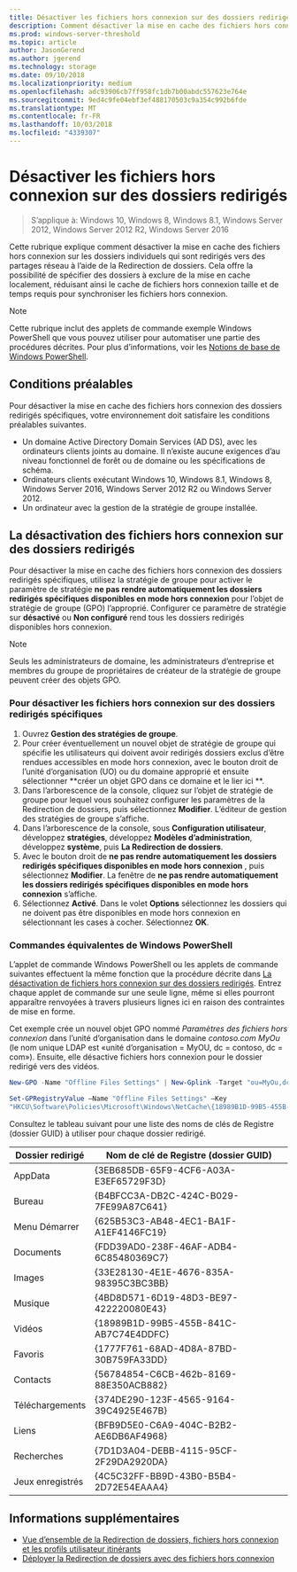 ```yaml
---
title: Désactiver les fichiers hors connexion sur des dossiers redirigés
description: Comment désactiver la mise en cache des fichiers hors connexion sur les dossiers individuels qui sont redirigés vers des partages réseau à l’aide de la Redirection de dossiers.
ms.prod: windows-server-threshold
ms.topic: article
author: JasonGerend
ms.author: jgerend
ms.technology: storage
ms.date: 09/10/2018
ms.localizationpriority: medium
ms.openlocfilehash: adc93906cb7ff958fc1db7b00abdc557623e764e
ms.sourcegitcommit: 9ed4c9fe04ebf3ef488170503c9a354c992b6fde
ms.translationtype: MT
ms.contentlocale: fr-FR
ms.lasthandoff: 10/03/2018
ms.locfileid: "4339307"
---
```

# Désactiver les fichiers hors connexion sur des dossiers redirigés

>S’applique à: Windows 10, Windows 8, Windows 8.1, Windows Server 2012, Windows Server 2012 R2, Windows Server 2016

Cette rubrique explique comment désactiver la mise en cache des fichiers hors connexion sur les dossiers individuels qui sont redirigés vers des partages réseau à l’aide de la Redirection de dossiers. Cela offre la possibilité de spécifier des dossiers à exclure de la mise en cache localement, réduisant ainsi le cache de fichiers hors connexion taille et de temps requis pour synchroniser les fichiers hors connexion.

>[!NOTE]
>Cette rubrique inclut des applets de commande exemple Windows PowerShell que vous pouvez utiliser pour automatiser une partie des procédures décrites. Pour plus d’informations, voir les [Notions de base de Windows PowerShell](https://docs.microsoft.com/powershell/scripting/getting-started/fundamental/windows-powershell-basics?view=powershell-6).

## Conditions préalables

Pour désactiver la mise en cache des fichiers hors connexion des dossiers redirigés spécifiques, votre environnement doit satisfaire les conditions préalables suivantes.

- Un domaine Active Directory Domain Services (AD DS), avec les ordinateurs clients joints au domaine. Il n’existe aucune exigences d’au niveau fonctionnel de forêt ou de domaine ou les spécifications de schéma.
- Ordinateurs clients exécutant Windows 10, Windows 8.1, Windows 8, Windows Server 2016, Windows Server 2012 R2 ou Windows Server 2012.
- Un ordinateur avec la gestion de la stratégie de groupe installée.

## La désactivation des fichiers hors connexion sur des dossiers redirigés

Pour désactiver la mise en cache des fichiers hors connexion des dossiers redirigés spécifiques, utilisez la stratégie de groupe pour activer le paramètre de stratégie **ne pas rendre automatiquement les dossiers redirigés spécifiques disponibles en mode hors connexion** pour l’objet de stratégie de groupe (GPO) l’approprié. Configurer ce paramètre de stratégie sur **désactivé** ou **Non configuré** rend tous les dossiers redirigés disponibles hors connexion.

>[!NOTE]
>Seuls les administrateurs de domaine, les administrateurs d’entreprise et membres du groupe de propriétaires de créateur de la stratégie de groupe peuvent créer des objets GPO.

### Pour désactiver les fichiers hors connexion sur des dossiers redirigés spécifiques

1. Ouvrez **Gestion des stratégies de groupe**.
2. Pour créer éventuellement un nouvel objet de stratégie de groupe qui spécifie les utilisateurs qui doivent avoir redirigés dossiers exclus d’être rendues accessibles en mode hors connexion, avec le bouton droit de l’unité d’organisation (UO) ou du domaine approprié et ensuite sélectionner **créer un objet GPO dans ce domaine et le lier ici **.
3. Dans l’arborescence de la console, cliquez sur l’objet de stratégie de groupe pour lequel vous souhaitez configurer les paramètres de la Redirection de dossiers, puis sélectionnez **Modifier**. L’éditeur de gestion des stratégies de groupe s’affiche.
4. Dans l’arborescence de la console, sous **Configuration utilisateur**, développez **stratégies**, développez **Modèles d’administration**, développez **système**, puis **La Redirection de dossiers**.
5. Avec le bouton droit de **ne pas rendre automatiquement les dossiers redirigés spécifiques disponibles en mode hors connexion** , puis sélectionnez **Modifier**. La fenêtre de **ne pas rendre automatiquement les dossiers redirigés spécifiques disponibles en mode hors connexion** s’affiche.
6. Sélectionnez **Activé**. Dans le volet **Options** sélectionnez les dossiers qui ne doivent pas être disponibles en mode hors connexion en sélectionnant les cases à cocher. Sélectionnez **OK**.

### Commandes équivalentes de Windows PowerShell

L’applet de commande Windows PowerShell ou les applets de commande suivantes effectuent la même fonction que la procédure décrite dans [La désactivation de fichiers hors connexion sur des dossiers redirigés](#disabling-offline-files-on-individual-redirected-folders). Entrez chaque applet de commande sur une seule ligne, même si elles pourront apparaître renvoyées à travers plusieurs lignes ici en raison des contraintes de mise en forme.

Cet exemple crée un nouvel objet GPO nommé *Paramètres des fichiers hors connexion* dans l’unité d’organisation dans le domaine *contoso.com* *MyOu* (le nom unique LDAP est «unité d’organisation = MyOU, dc = contoso, dc = com»). Ensuite, elle désactive fichiers hors connexion pour le dossier redirigé vers des vidéos.

```PowerShell
New-GPO -Name "Offline Files Settings" | New-Gplink -Target "ou=MyOu,dc=contoso,dc=com" -LinkEnabled Yes

Set-GPRegistryValue –Name "Offline Files Settings" –Key
"HKCU\Software\Policies\Microsoft\Windows\NetCache\{18989B1D-99B5-455B-841C-AB7C74E4DDFC}" -ValueName DisableFRAdminPinByFolder –Type DWORD –Value 1
```

Consultez le tableau suivant pour une liste des noms de clés de Registre (dossier GUID) à utiliser pour chaque dossier redirigé.

|Dossier redirigé|Nom de clé de Registre (dossier GUID)|
|---|---|
|AppData|{3EB685DB-65F9-4CF6-A03A-E3EF65729F3D}|
|Bureau|{B4BFCC3A-DB2C-424C-B029-7FE99A87C641}|
|Menu Démarrer|{625B53C3-AB48-4EC1-BA1F-A1EF4146FC19}|
|Documents|{FDD39AD0-238F-46AF-ADB4-6C85480369C7}|
|Images|{33E28130-4E1E-4676-835A-98395C3BC3BB}|
|Musique|{4BD8D571-6D19-48D3-BE97-422220080E43}|
|Vidéos|{18989B1D-99B5-455B-841C-AB7C74E4DDFC}|
|Favoris|{1777F761-68AD-4D8A-87BD-30B759FA33DD}|
|Contacts|{56784854-C6CB-462b-8169-88E350ACB882}|
|Téléchargements|{374DE290-123F-4565-9164-39C4925E467B}|
|Liens|{BFB9D5E0-C6A9-404C-B2B2-AE6DB6AF4968}|
|Recherches|{7D1D3A04-DEBB-4115-95CF-2F29DA2920DA}|
|Jeux enregistrés|{4C5C32FF-BB9D-43B0-B5B4-2D72E54EAAA4}|

## Informations supplémentaires

- [Vue d’ensemble de la Redirection de dossiers, fichiers hors connexion et les profils utilisateur itinérants](folder-redirection-rup-overview.md)
- [Déployer la Redirection de dossiers avec des fichiers hors connexion](deploy-folder-redirection.md)